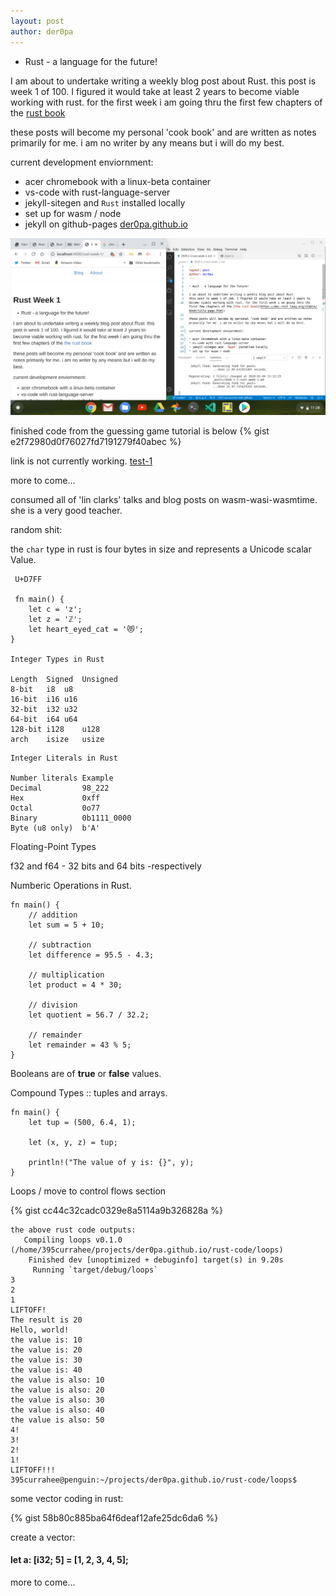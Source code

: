```yaml
---
layout: post
author: der0pa
---
```


* Rust - a language for the future!

I am about to undertake writing a weekly blog post about Rust. 
this post is week 1 of 100. I figured it would take at least 2 years to 
become viable working with rust. for the first week i am going thru the first few chapters of the [rust book](https://doc.rust-lang.org/stable/book/title-page.html)  

these posts will become my personal 'cook book' and are written as notes primarily for me. i am no writer by any means but i will do my best.
 
current development enviornment:

* acer chromebook with a linux-beta container
* vs-code with rust-language-server 
* jekyll-sitegen and  `Rust` installed locally 
* set up for wasm / node  
* jekyll on github-pages [der0pa.github.io](https://der0pa.github.io) 

![Screen-shot](../images/2020-01-04.png)


finished code from the guessing game tutorial is below
{% gist e2f72980d0f76027fd7191279f40abec %}



link is not currently working.
[test-1](https://drive.google.com/open?id=1KZhgMm36m8h_jWLcYxJB281gS5ddMFqL)



more to come...

consumed all of 'lin clarks' talks and blog posts on wasm-wasi-wasmtime. she is a very good teacher. 

random shit:

the `char` type in rust is four bytes in size and represents a Unicode scalar Value. 

```
 U+D7FF

 fn main() {
    let c = 'z';
    let z = 'ℤ';
    let heart_eyed_cat = '😻';
}

Integer Types in Rust

Length	Signed	Unsigned
8-bit	i8	u8
16-bit	i16	u16
32-bit	i32	u32
64-bit	i64	u64
128-bit	i128	u128
arch	isize	usize
```

```
Integer Literals in Rust

Number literals	Example
Decimal	        98_222
Hex	            0xff
Octal	        0o77
Binary	        0b1111_0000
Byte (u8 only)	b'A'
```
Floating-Point Types

f32 and f64 - 32 bits and 64 bits -respectively

Numberic Operations in Rust.

```
fn main() {
    // addition
    let sum = 5 + 10;

    // subtraction
    let difference = 95.5 - 4.3;

    // multiplication
    let product = 4 * 30;

    // division
    let quotient = 56.7 / 32.2;

    // remainder
    let remainder = 43 % 5;
}

```

Booleans are of **true** or **false** values.

Compound Types  :: tuples and arrays.

```
fn main() {
    let tup = (500, 6.4, 1);

    let (x, y, z) = tup;

    println!("The value of y is: {}", y);
}
```

Loops / move to control flows section

{% gist cc44c32cadc0329e8a5114a9b326828a %} 

```
the above rust code outputs:
   Compiling loops v0.1.0 (/home/395currahee/projects/der0pa.github.io/rust-code/loops)
    Finished dev [unoptimized + debuginfo] target(s) in 9.20s
     Running `target/debug/loops`
3
2
1
LIFTOFF!
The result is 20
Hello, world!
the value is: 10
the value is: 20
the value is: 30
the value is: 40
the value is also: 10
the value is also: 20
the value is also: 30
the value is also: 40
the value is also: 50
4!
3!
2!
1!
LIFTOFF!!!
395currahee@penguin:~/projects/der0pa.github.io/rust-code/loops$ 
```
some vector coding in rust:

{% gist 58b80c885ba64f6deaf12afe25dc6da6 %}

create a vector:

#### let a: [i32; 5] = [1, 2, 3, 4, 5];

more to come...




